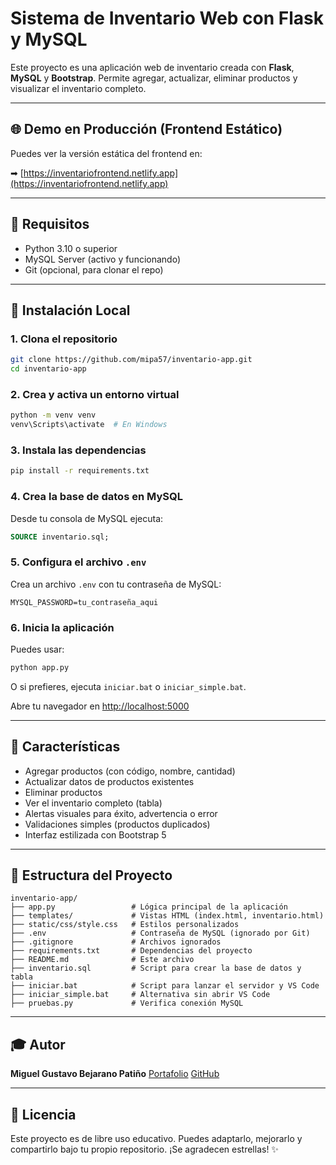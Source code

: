 # Sistema de Inventario Web con Flask y MySQL

Este proyecto es una aplicación web de inventario creada con **Flask**, **MySQL** y **Bootstrap**. Permite agregar, actualizar, eliminar productos y visualizar el inventario completo.

---

## 🌐 Demo en Producción (Frontend Estático)

Puedes ver la versión estática del frontend en:

➡ [https://inventariofrontend.netlify.app](https://inventariofrontend.netlify.app)

---

## 📄 Requisitos

* Python 3.10 o superior
* MySQL Server (activo y funcionando)
* Git (opcional, para clonar el repo)

---

## 📝 Instalación Local

### 1. Clona el repositorio

```bash
git clone https://github.com/mipa57/inventario-app.git
cd inventario-app
```

### 2. Crea y activa un entorno virtual

```bash
python -m venv venv
venv\Scripts\activate  # En Windows
```

### 3. Instala las dependencias

```bash
pip install -r requirements.txt
```

### 4. Crea la base de datos en MySQL

Desde tu consola de MySQL ejecuta:

```sql
SOURCE inventario.sql;
```

### 5. Configura el archivo `.env`

Crea un archivo `.env` con tu contraseña de MySQL:

```
MYSQL_PASSWORD=tu_contraseña_aqui
```

### 6. Inicia la aplicación

Puedes usar:

```bash
python app.py
```

O si prefieres, ejecuta `iniciar.bat` o `iniciar_simple.bat`.

Abre tu navegador en [http://localhost:5000](http://localhost:5000)

---

## 🔄 Características

* Agregar productos (con código, nombre, cantidad)
* Actualizar datos de productos existentes
* Eliminar productos
* Ver el inventario completo (tabla)
* Alertas visuales para éxito, advertencia o error
* Validaciones simples (productos duplicados)
* Interfaz estilizada con Bootstrap 5

---

## 📅 Estructura del Proyecto

```
inventario-app/
├── app.py                 # Lógica principal de la aplicación
├── templates/             # Vistas HTML (index.html, inventario.html)
├── static/css/style.css   # Estilos personalizados
├── .env                   # Contraseña de MySQL (ignorado por Git)
├── .gitignore             # Archivos ignorados
├── requirements.txt       # Dependencias del proyecto
├── README.md              # Este archivo
├── inventario.sql         # Script para crear la base de datos y tabla
├── iniciar.bat            # Script para lanzar el servidor y VS Code
├── iniciar_simple.bat     # Alternativa sin abrir VS Code
├── pruebas.py             # Verifica conexión MySQL
```

---

## 🎓 Autor

**Miguel Gustavo Bejarano Patiño**
[Portafolio](https://portafolio-desarrollador.netlify.app)
[GitHub](https://github.com/mipa57)

---

## 🎉 Licencia

Este proyecto es de libre uso educativo. Puedes adaptarlo, mejorarlo y compartirlo bajo tu propio repositorio. ¡Se agradecen estrellas! ✨
